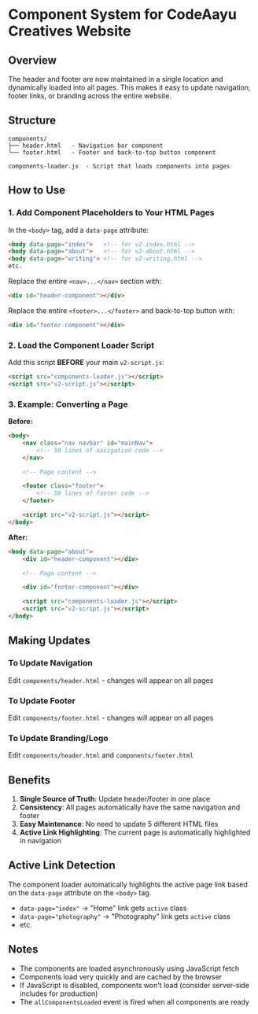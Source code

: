 # Component System for CodeAayu Creatives Website

## Overview
The header and footer are now maintained in a single location and dynamically loaded into all pages. This makes it easy to update navigation, footer links, or branding across the entire website.

## Structure

```
components/
├── header.html   - Navigation bar component
└── footer.html   - Footer and back-to-top button component

components-loader.js  - Script that loads components into pages
```

## How to Use

### 1. Add Component Placeholders to Your HTML Pages

In the `<body>` tag, add a `data-page` attribute:
```html
<body data-page="index">   <!-- for v2-index.html -->
<body data-page="about">   <!-- for v2-about.html -->
<body data-page="writing"> <!-- for v2-writing.html -->
etc.
```

Replace the entire `<nav>...</nav>` section with:
```html
<div id="header-component"></div>
```

Replace the entire `<footer>...</footer>` and back-to-top button with:
```html
<div id="footer-component"></div>
```

### 2. Load the Component Loader Script

Add this script **BEFORE** your main `v2-script.js`:
```html
<script src="components-loader.js"></script>
<script src="v2-script.js"></script>
```

### 3. Example: Converting a Page

**Before:**
```html
<body>
    <nav class="nav navbar" id="mainNav">
        <!-- 50 lines of navigation code -->
    </nav>

    <!-- Page content -->

    <footer class="footer">
        <!-- 50 lines of footer code -->
    </footer>

    <script src="v2-script.js"></script>
</body>
```

**After:**
```html
<body data-page="about">
    <div id="header-component"></div>

    <!-- Page content -->

    <div id="footer-component"></div>

    <script src="components-loader.js"></script>
    <script src="v2-script.js"></script>
</body>
```

## Making Updates

### To Update Navigation
Edit `components/header.html` - changes will appear on all pages

### To Update Footer
Edit `components/footer.html` - changes will appear on all pages

### To Update Branding/Logo
Edit `components/header.html` and `components/footer.html`

## Benefits

1. **Single Source of Truth**: Update header/footer in one place
2. **Consistency**: All pages automatically have the same navigation and footer
3. **Easy Maintenance**: No need to update 5 different HTML files
4. **Active Link Highlighting**: The current page is automatically highlighted in navigation

## Active Link Detection

The component loader automatically highlights the active page link based on the `data-page` attribute on the `<body>` tag.

- `data-page="index"` → "Home" link gets `active` class
- `data-page="photography"` → "Photography" link gets `active` class
- etc.

## Notes

- The components are loaded asynchronously using JavaScript fetch
- Components load very quickly and are cached by the browser
- If JavaScript is disabled, components won't load (consider server-side includes for production)
- The `allComponentsLoaded` event is fired when all components are ready
